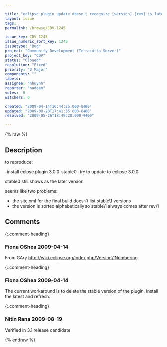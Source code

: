 ```yaml
---

title: "eclipse plugin update doesn't recognize [version].[rev] is later than [version].stable0_[rev] "
layout: issue
tags: 
permalink: /browse/CDV-1245

issue_key: CDV-1245
issue_numeric_sort_key: 1245
issuetype: "Bug"
project: "Community Development (Terracotta Server)"
project_key: "CDV"
status: "Closed"
resolution: "Fixed"
priority: "2 Major"
components: ""
labels: 
assignee: "hhuynh"
reporter: "nadeem"
votes:  0
watchers: 0

created: "2009-04-14T16:44:25.000-0400"
updated: "2009-08-20T17:41:35.000-0400"
resolved: "2009-05-26T18:49:20.000-0400"

---
```




{% raw %}



## Description

<div markdown="1" class="description">

to reproduce:

-install eclpse plugin 3.0.0-stable0
-try to update to eclipse 3.0.0

stable0 still shows as the later version

seems like two problems:

- the site.xml for the final build doesn't list stable\1 versions 
- the version is sorted alphabetically so stable\1 always comes after rev\1

</div>

## Comments


{:.comment-heading}
### **Fiona OShea** <span class="date">2009-04-14</span>

<div markdown="1" class="comment">

From GAry
http://wiki.eclipse.org/index.php/Version\1Numbering


</div>


{:.comment-heading}
### **Fiona OShea** <span class="date">2009-04-14</span>

<div markdown="1" class="comment">

The current workaround is to delete the stable version of the plugin,
Install the latest and refresh.

</div>


{:.comment-heading}
### **Nitin Rana** <span class="date">2009-08-19</span>

<div markdown="1" class="comment">

Verified in 3.1 release candidate

</div>



{% endraw %}
